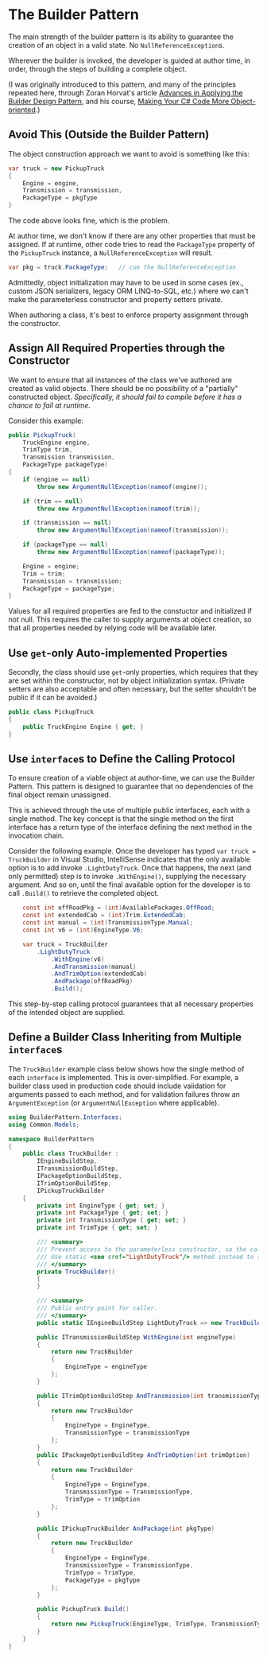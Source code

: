 # The Builder Pattern

The main strength of the builder pattern is its ability to guarantee the creation of an object in a valid state. No `NullReferenceException`s. 

Wherever the builder is invoked, the developer is guided at author time, in order, through the steps of building a complete object.

(I was originally introduced to this pattern, and many of the principles repeated here, through Zoran Horvat's article [Advances in Applying the Builder Design Pattern](http://codinghelmet.com/articles/advances-in-applying-the-builder-design-pattern), and his course, [Making Your C# Code More Object-oriented](https://www.pluralsight.com/courses/c-sharp-code-more-object-oriented).)

## Avoid This (Outside the Builder Pattern)

The object construction approach we want to avoid is something like this:

```csharp
var truck = new PickupTruck
{
    Engine = engine,
    Transmission = transmission,
    PackageType = pkgType
}
```

The code above looks fine, which is the problem.

At author time, we don't know if there are any other properties that must be assigned. If at runtime, other code tries to read the `PackageType` property of the `PickupTruck` instance, a `NullReferenceException` will result.

```csharp
var pkg = truck.PackageType;   // cue the NullReferenceException
```

Admittedly, object initialization may have to be used in some cases (ex., custom JSON serializers, legacy ORM LINQ-to-SQL, etc.) where we can't make the parameterless constructor and property setters private. 

When authoring a class, it's best to enforce property assignment through the constructor.

## Assign All Required Properties through the Constructor

We want to ensure that all instances of the class we've authored are created as valid objects. There should be no possibility of a "partially" constructed object. *Specifically, it should fail to compile before it has a chance to fail at runtime.*

Consider this example:

```csharp
public PickupTruck(
    TruckEngine engine,
    TrimType trim,
    Transmission transmission,
    PackageType packageType)
{
    if (engine == null)
        throw new ArgumentNullException(nameof(engine));

    if (trim == null)
        throw new ArgumentNullException(nameof(trim));

    if (transmission == null)
        throw new ArgumentNullException(nameof(transmission));

    if (packageType == null)
        throw new ArgumentNullException(nameof(packageType));

    Engine = engine;
    Trim = trim;
    Transmission = transmission;
    PackageType = packageType;
}
```

Values for all required properties are fed to the constuctor and initialized if not null. This requires the caller to supply arguments at object creation, so that all properties needed by relying code will be available later.

## Use `get`-only Auto-implemented Properties

Secondly, the class should use `get`-only properties, which requires that they are set within the constructor, not by object initialization syntax. (Private setters are also acceptable and often necessary, but the setter shouldn't be public if it can be avoided.)

```csharp
public class PickupTruck
{
	public TruckEngine Engine { get; }
}
```
## Use `interface`s to Define the Calling Protocol

To ensure creation of a viable object at author-time, we can use the Builder Pattern. This pattern is designed to guarantee that no dependencies of the final object remain unassigned.

This is achieved through the use of multiple public interfaces, each with a single method. The key concept is that the single method on the first interface has a return type of the interface defining the next method in the invocation chain. 

Consider the following example. Once the developer has typed `var truck = TruckBuilder` in Visual Studio, IntelliSense indicates that the only available option is to add invoke `.LightDutyTruck`. Once that happens, the next (and only permitted) step is to invoke `.WithEngine()`, supplying the necessary argument. And so on, until the final available option for the developer is to call `.Build()` to retrieve the completed object.

```csharp
    const int offRoadPkg = (int)AvailablePackages.OffRoad;
    const int extendedCab = (int)Trim.ExtendedCab;
    const int manual = (int)TransmissionType.Manual;
    const int v6 = (int)EngineType.V6;

    var truck = TruckBuilder
        .LightDutyTruck
            .WithEngine(v6)
            .AndTransmission(manual)
            .AndTrimOption(extendedCab)
            .AndPackage(offRoadPkg)
            .Build();
```

This step-by-step calling protocol guarantees that all necessary properties of the intended object are supplied.

## Define a Builder Class Inheriting from Multiple `interface`s

The `TruckBuilder` example class below shows how the single method of each `interface` is implemented. This is over-simplified. For example, a builder class used in production code should include validation for arguments passed to each method, and for validation failures throw an `ArgumentException` (or `ArgumentNullException` where applicable).

```csharp
using BuilderPattern.Interfaces;
using Common.Models;

namespace BuilderPattern
{
	public class TruckBuilder :
		IEngineBuildStep,
		ITransmissionBuildStep,
		IPackageOptionBuildStep,
		ITrimOptionBuildStep,
		IPickupTruckBuilder
	{
		private int EngineType { get; set; }
		private int PackageType { get; set; }
		private int TransmissionType { get; set; }
		private int TrimType { get; set; }

		/// <summary>
		/// Prevent access to the parameterless constructor, so the caller can be guided through the process of creating a valid object.
		/// Use static <see cref="LightDutyTruck"/> method instead to start object creation.
		/// </summary>
		private TruckBuilder()
		{
		}

		/// <summary>
		/// Public entry point for caller.
		/// </summary>
		public static IEngineBuildStep LightDutyTruck => new TruckBuilder();

		public ITransmissionBuildStep WithEngine(int engineType)
		{
			return new TruckBuilder
			{
				EngineType = engineType
			};
		}

		public ITrimOptionBuildStep AndTransmission(int transmissionType)
		{
			return new TruckBuilder
			{
				EngineType = EngineType,
				TransmissionType = transmissionType
			};
		}
		public IPackageOptionBuildStep AndTrimOption(int trimOption)
		{
			return new TruckBuilder
			{
				EngineType = EngineType,
				TransmissionType = TransmissionType,
				TrimType = trimOption
			};
		}

		public IPickupTruckBuilder AndPackage(int pkgType)
		{
			return new TruckBuilder
			{
				EngineType = EngineType,
				TransmissionType = TransmissionType,
				TrimType = TrimType,
				PackageType = pkgType
			};
		}

		public PickupTruck Build()
		{
			return new PickupTruck(EngineType, TrimType, TransmissionType, PackageType);
		}
	}
}
```
